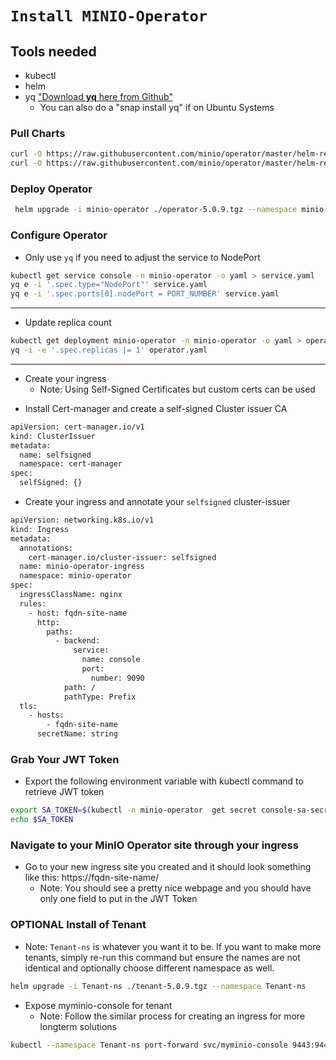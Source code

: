 # `Install MINIO-Operator`

## **Tools needed**
- kubectl
- helm
- yq ["Download **yq** here from Github"](https://github.com/mikefarah/yq/#install)
  - You can also do a "snap install yq" if on Ubuntu Systems


### **Pull Charts**

```sh
curl -O https://raw.githubusercontent.com/minio/operator/master/helm-releases/operator-5.0.9.tgz
curl -O https://raw.githubusercontent.com/minio/operator/master/helm-releases/tenant-5.0.9.tgz
```

### **Deploy Operator**
```sh
 helm upgrade -i minio-operator ./operator-5.0.9.tgz --namespace minio-operator --create-namespace
```

### **Configure Operator**

* Only use `yq` if you need to adjust the service to NodePort
```sh
kubectl get service console -n minio-operator -o yaml > service.yaml
yq e -i '.spec.type="NodePort"' service.yaml
yq e -i '.spec.ports[0].nodePort = PORT_NUMBER' service.yaml
```
---------

* Update replica count
```sh
kubectl get deployment minio-operator -n minio-operator -o yaml > operator.yaml
yq -i -e '.spec.replicas |= 1' operator.yaml
```
---------

* Create your ingress
  - Note: Using Self-Signed Certificates but custom certs can be used
- Install Cert-manager and create a self-signed Cluster issuer CA

```sh
apiVersion: cert-manager.io/v1
kind: ClusterIssuer
metadata:
  name: selfsigned
  namespace: cert-manager
spec:
  selfSigned: {}
```
- Create your ingress and annotate your `selfsigned` cluster-issuer

```sh
apiVersion: networking.k8s.io/v1
kind: Ingress
metadata:
  annotations:
    cert-manager.io/cluster-issuer: selfsigned
  name: minio-operator-ingress
  namespace: minio-operator
spec:
  ingressClassName: nginx
  rules:
    - host: fqdn-site-name
      http:
        paths:
          - backend:
              service:
                name: console
                port:
                  number: 9090
            path: /
            pathType: Prefix
  tls:
    - hosts:
        - fqdn-site-name
      secretName: string
```
### **Grab Your JWT Token**

* Export the following environment variable with kubectl command to retrieve JWT token

```sh
export SA_TOKEN=$(kubectl -n minio-operator  get secret console-sa-secret -o jsonpath="{.data.token}" | base64 --decode)
echo $SA_TOKEN
```

### **Navigate to your MinIO Operator site through your ingress**

* Go to your new ingress site you created and it should look something like this: https://fqdn-site-name/
  - Note: You should see a pretty nice webpage and you should have only one field to put in the JWT Token

### **OPTIONAL Install of Tenant**

* Note: `Tenant-ns` is whatever you want it to be.  If you want to make more tenants, simply re-run this command but ensure the names are not identical and optionally choose different namespace as well.

```sh
helm upgrade -i Tenant-ns ./tenant-5.0.9.tgz --namespace Tenant-ns
```

* Expose myminio-console for tenant
  - Note: Follow the similar process for creating an ingress for more longterm solutions

```sh
kubectl --namespace Tenant-ns port-forward svc/myminio-console 9443:9443
```

